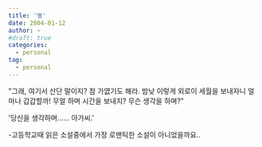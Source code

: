 ```yaml
---
title: '별'
date: 2004-01-12
author: ~
#draft: true
categories:
  - personal
tag:
  - personal
---
```




"그래, 여기서 산단 말이지? 참 가엾기도 해라. 밤낮 이렇게 외로이 세월을 보내자니 얼마나 갑갑할까! 무얼 하며 시간을 보내지? 무슨 생각을 하며?"

'당신을 생각하며...... 아가씨.'


-고등학교때 읽은 소설중에서 가장 로맨틱한 소설이 아니었을까요..


 






